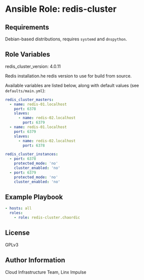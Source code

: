 # Ansible Role: redis-cluster

## Requirements

Debian-based distributions, requires ```systemd``` and ```dnspython```.

## Role Variables

redis_cluster_version: 4.0.11

Redis installation.he redis version to use for build from source.

Available variables are listed below, along with default values (see `defaults/main.yml`):

```yaml
redis_cluster_masters:
  - name: redis-01.localhost
    port: 6378
    slaves:
      - name: redis-02.localhost
        port: 6379
  - name: redis-01.localhost
    port: 6379
    slaves:
      - name: redis-02.localhost
        port: 6378

redis_cluster_instances:
  - port: 6378
    protected_mode: 'no'
    cluster_enabled: 'no'
  - port: 6379
    protected_mode: 'no'
    cluster_enabled: 'no'
```

## Example Playbook


```yaml
- hosts: all
  roles:
    - role: redis-cluster.chaordic
```

## License

GPLv3

## Author Information

Cloud Infrastructure Team, Linx Impulse
